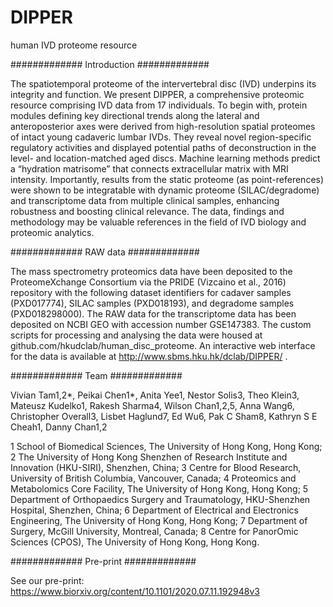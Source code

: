 # DIPPER
human IVD proteome resource

############# Introduction #############

The spatiotemporal proteome of the intervertebral disc (IVD) underpins its integrity and function. We present DIPPER, a comprehensive proteomic resource comprising IVD data from 17 individuals. To begin with, protein modules defining key directional trends along the lateral and anteroposterior axes were derived from high-resolution spatial proteomes of intact young cadaveric lumbar IVDs. They reveal novel region-specific regulatory activities and displayed potential paths of deconstruction in the level- and location-matched aged discs. Machine learning methods predict a “hydration matrisome” that connects extracellular matrix with MRI intensity. Importantly, results from the static proteome (as point-references) were shown to be integratable with dynamic proteome (SILAC/degradome) and transcriptome data from multiple clinical samples, enhancing robustness and boosting clinical relevance. The data, findings and methodology may be valuable references in the field of IVD biology and proteomic analytics.

############# RAW data #############

The mass spectrometry proteomics data have been deposited to the ProteomeXchange Consortium via the PRIDE (Vizcaino et al., 2016) repository with the following dataset identifiers for cadaver samples (PXD017774), SILAC samples (PXD018193), and degradome samples (PXD018298000). The RAW data for the transcriptome data has been deposited on NCBI GEO with accession number GSE147383. The custom scripts for processing and analysing the data were housed at github.com/hkudclab/human_disc_proteome. An interactive web interface for the data is available at http://www.sbms.hku.hk/dclab/DIPPER/ .

############# Team #############

Vivian Tam1,2*, Peikai Chen1*, Anita Yee1, Nestor Solis3, Theo Klein3, Mateusz Kudelko1, Rakesh Sharma4, Wilson Chan1,2,5, Anna Wang6, Christopher Overall3, Lisbet Haglund7, Ed Wu6, Pak C Sham8, Kathryn S E Cheah1, Danny Chan1,2

1 School of Biomedical Sciences, The University of Hong Kong, Hong Kong;
2 The University of Hong Kong Shenzhen of Research Institute and Innovation (HKU-SIRI), Shenzhen, China;
3 Centre for Blood Research, University of British Columbia, Vancouver, Canada;
4 Proteomics and Metabolomics Core Facility, The University of Hong Kong, Hong Kong;
5 Department of Orthopaedics Surgery and Traumatology, HKU-Shenzhen Hospital, Shenzhen, China;
6 Department of Electrical and Electronics Engineering, The University of Hong Kong, Hong Kong;
7 Department of Surgery, McGill University, Montreal, Canada;
8 Centre for PanorOmic Sciences (CPOS), The University of Hong Kong, Hong Kong.

############# Pre-print #############

See our pre-print:
https://www.biorxiv.org/content/10.1101/2020.07.11.192948v3
